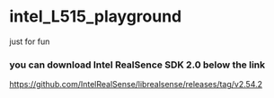 # intel_L515_playground

just for fun

### you can download Intel RealSence SDK 2.0 below the link

https://github.com/IntelRealSense/librealsense/releases/tag/v2.54.2
